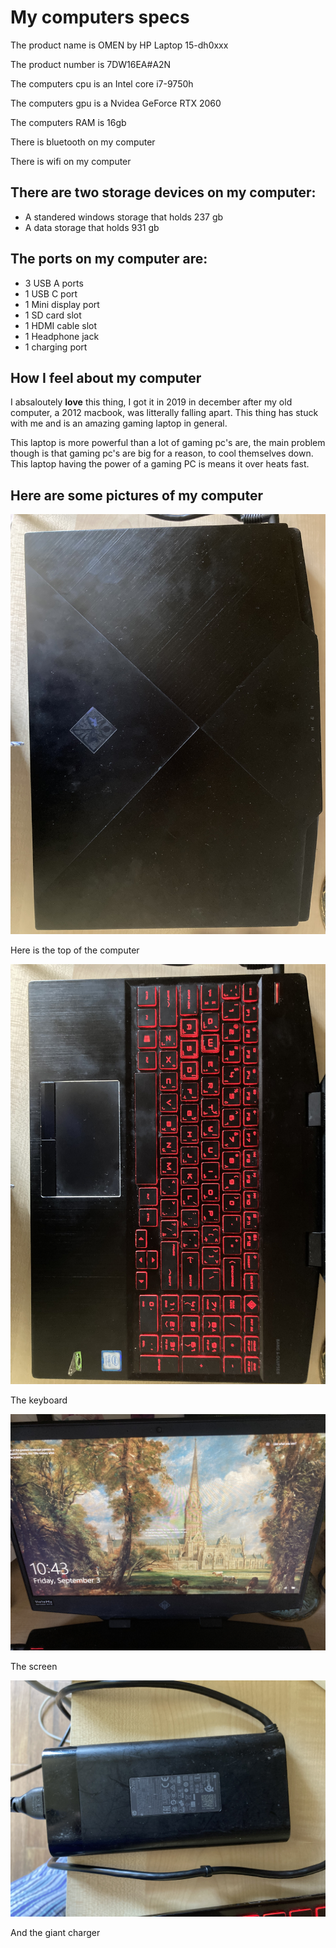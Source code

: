 # My computers specs

The product name is OMEN by HP Laptop 15-dh0xxx

The product number is 7DW16EA#A2N

The computers cpu is an Intel core i7-9750h

The computers gpu is a Nvidea GeForce RTX 2060

The computers RAM is 16gb  

There is bluetooth on my computer

There is wifi on my computer



## There are two storage devices on my computer:
* A standered windows storage that holds 237 gb
* A data storage that holds 931 gb



## The ports on my computer are:
* 3 USB A ports
* 1 USB C port
* 1 Mini display port
* 1 SD card slot
* 1 HDMI cable slot
* 1 Headphone jack
* 1 charging port

## How I feel about my computer
I absaloutely **love** this thing, I got it in 2019 in december after my old computer, a 2012 macbook, was litterally falling apart. This thing has stuck with me and is an amazing gaming laptop in general. 

This laptop is more powerful than a lot of gaming pc's are, the main problem though is that gaming pc's are big for a reason, to cool themselves down. This laptop having the power of a gaming PC is means it over heats fast. 

## Here are some pictures of my computer

![Github Logo](IMG-1309.jpg)

Here is the top of the computer

![Github Logo](IMG-1310.jpg)

The keyboard

![Github Logo](IMG-1311.jpg)

The screen

![Github Logo](IMG-1312.jpg)

And the giant charger

